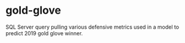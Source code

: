 # gold-glove
SQL Server query pulling various defensive metrics used in a model to predict 2019 gold glove winner. 
